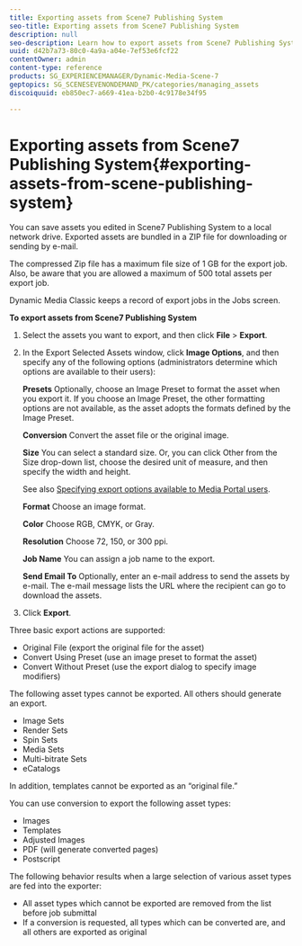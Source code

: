 ```yaml
---
title: Exporting assets from Scene7 Publishing System
seo-title: Exporting assets from Scene7 Publishing System
description: null
seo-description: Learn how to export assets from Scene7 Publishing System.
uuid: d42b7a73-80c0-4a9a-a04e-7ef53e6fcf22
contentOwner: admin
content-type: reference
products: SG_EXPERIENCEMANAGER/Dynamic-Media-Scene-7
geptopics: SG_SCENESEVENONDEMAND_PK/categories/managing_assets
discoiquuid: eb850ec7-a669-41ea-b2b0-4c9178e34f95

---
```


# Exporting assets from Scene7 Publishing System{#exporting-assets-from-scene-publishing-system}

You can save assets you edited in Scene7 Publishing System to a local network drive. Exported assets are bundled in a ZIP file for downloading or sending by e-mail.

The compressed Zip file has a maximum file size of 1 GB for the export job. Also, be aware that you are allowed a maximum of 500 total assets per export job.

Dynamic Media Classic keeps a record of export jobs in the Jobs screen.

**To export assets from Scene7 Publishing System**

1. Select the assets you want to export, and then click **File** &gt; **Export**. 
1. In the Export Selected Assets window, click **Image Options**, and then specify any of the following options (administrators determine which options are available to their users):

   **Presets** Optionally, choose an Image Preset to format the asset when you export it. If you choose an Image Preset, the other formatting options are not available, as the asset adopts the formats defined by the Image Preset.

   **Conversion** Convert the asset file or the original image.

   **Size** You can select a standard size. Or, you can click Other from the Size drop-down list, choose the desired unit of measure, and then specify the width and height.

   See also [Specifying export options available to Media Portal users](specifying-export-options-available-media.md#specifying_export_options_available_to_media_portal_users).

   **Format** Choose an image format.

   **Color** Choose RGB, CMYK, or Gray.

   **Resolution** Choose 72, 150, or 300 ppi.

   **Job Name** You can assign a job name to the export.

   **Send Email To** Optionally, enter an e-mail address to send the assets by e-mail. The e-mail message lists the URL where the recipient can go to download the assets.

1. Click **Export**.

Three basic export actions are supported:

* Original File (export the original file for the asset)
* Convert Using Preset (use an image preset to format the asset)
* Convert Without Preset (use the export dialog to specify image modifiers)

The following asset types cannot be exported. All others should generate an export.

* Image Sets
* Render Sets
* Spin Sets
* Media Sets
* Multi-bitrate Sets
* eCatalogs

In addition, templates cannot be exported as an “original file.”

You can use conversion to export the following asset types:

* Images
* Templates
* Adjusted Images
* PDF (will generate converted pages)
* Postscript

The following behavior results when a large selection of various asset types are fed into the exporter:

* All asset types which cannot be exported are removed from the list before job submittal 
* If a conversion is requested, all types which can be converted are, and all others are exported as original


